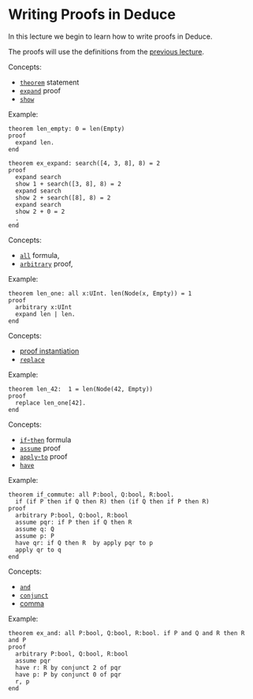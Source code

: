 # Writing Proofs in Deduce

In this lecture we begin to learn how to write proofs in Deduce.

The proofs will use the definitions from the [previous lecture](./deduce-programming.md).

Concepts:
* [`theorem`](https://jsiek.github.io/deduce/pages/reference.html#theorem-statement) statement
* [`expand`](https://jsiek.github.io/deduce/pages/reference.html#expand-proof) proof
* [`show`](https://jsiek.github.io/deduce/pages/reference.html#show-proof) 

Example:
```{.deduce^#len_empty}
theorem len_empty: 0 = len(Empty)
proof
  expand len.
end
```

```{.deduce^#ex_expand}
theorem ex_expand: search([4, 3, 8], 8) = 2
proof
  expand search
  show 1 + search([3, 8], 8) = 2
  expand search
  show 2 + search([8], 8) = 2
  expand search
  show 2 + 0 = 2
  .
end
```

Concepts:
* [`all`](https://jsiek.github.io/deduce/pages/reference.html#all-universal-quantifier) formula,
* [`arbitrary`](https://jsiek.github.io/deduce/pages/reference.html#arbitrary-forall-introduction) proof,

Example:
```{.deduce^#len_one}
theorem len_one: all x:UInt. len(Node(x, Empty)) = 1
proof
  arbitrary x:UInt
  expand len | len.
end
```

Concepts:
* [proof instantiation](https://jsiek.github.io/deduce/pages/reference.html#instantiation-proof)
* [`replace`](https://jsiek.github.io/deduce/pages/reference.html#replace-proof)

Example:
```{.deduce^#len_42}
theorem len_42:  1 = len(Node(42, Empty))
proof
  replace len_one[42].
end
```

Concepts:
* [`if`-`then`](https://jsiek.github.io/deduce/pages/reference.html#if-then-conditional-formula) formula
* [`assume`](https://jsiek.github.io/deduce/pages/reference.html#assume) proof
* [`apply`-`to`](https://jsiek.github.io/deduce/pages/reference.html#apply-to-proof-modus-ponens) proof
* [`have`](https://jsiek.github.io/deduce/pages/reference.html#have-proof-statement)

Example:
```{.deduce^#if_commute}
theorem if_commute: all P:bool, Q:bool, R:bool.
  if (if P then if Q then R) then (if Q then if P then R)
proof
  arbitrary P:bool, Q:bool, R:bool
  assume pqr: if P then if Q then R
  assume q: Q
  assume p: P
  have qr: if Q then R  by apply pqr to p
  apply qr to q
end  
```


Concepts:
* [`and`](https://jsiek.github.io/deduce/pages/reference.html#and-logical-conjunction)
* [`conjunct`](https://jsiek.github.io/deduce/pages/reference.html#conjunct)
* [comma](https://jsiek.github.io/deduce/pages/reference.html#comma-logical-and-introduction)

Example:
```{.deduce^#ex_and}
theorem ex_and: all P:bool, Q:bool, R:bool. if P and Q and R then R and P
proof
  arbitrary P:bool, Q:bool, R:bool
  assume pqr
  have r: R by conjunct 2 of pqr
  have p: P by conjunct 0 of pqr
  r, p
end
```


<!--
```{.deduce^file=DeduceIntroProof.pf}
import UInt
import DeduceProgramming1
import DeduceProgramming2
import Set

<<len_empty>>
<<ex_expand>>
<<len_one>>
<<len_42>>
<<if_commute>>
<<ex_and>>
```
-->




<!--
Defer to later:

* [`suffices`](https://jsiek.github.io/deduce/pages/reference.html#suffices-proof-statement) proof
* [`evaluate`](https://jsiek.github.io/deduce/pages/reference.html#evaluate-proof) proof.

-->